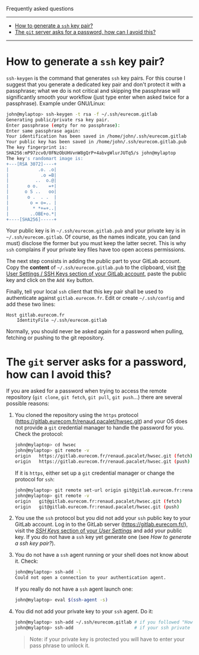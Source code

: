 <!-- MASTER-ONLY: DO NOT MODIFY THIS FILE

Copyright (C) Telecom Paris
Copyright (C) Renaud Pacalet (renaud.pacalet@telecom-paris.fr)

This file must be used under the terms of the CeCILL. This source
file is licensed as described in the file COPYING, which you should
have received as part of this distribution. The terms are also
available at:
http://www.cecill.info/licences/Licence_CeCILL_V1.1-US.txt
-->

Frequently asked questions

---

- [How to generate a `ssh` key pair?](#how-to-generate-a--ssh--key-pair-)
- [The `git` server asks for a password, how can I avoid this?](#the--git--server-asks-for-a-password--how-can-i-avoid-this-)

---

# How to generate a `ssh` key pair?

`ssh-keygen` is the command that generates `ssh` key pairs.
For this course I suggest that you generate a dedicated key pair and don't protect it with a passphrase; what we do is not critical and skipping the passphrase will significantly smooth your workflow (just type enter when asked twice for a passphrase).
Example under GNU/Linux:

```bash
john@mylaptop> ssh-keygen -t rsa -f ~/.ssh/eurecom.gitlab
Generating public/private rsa key pair.
Enter passphrase (empty for no passphrase):
Enter same passphrase again:
Your identification has been saved in /home/john/.ssh/eurecom.gitlab
Your public key has been saved in /home/john/.ssh/eurecom.gitlab.pub
The key fingerprint is:
SHA256:mP97zcv0/0FNzObUHVvnW8gQrP+4abvgWlurJUTq5/s john@mylaptop
The key's randomart image is:
+---[RSA 3072]----+
|           .o. .o|
|            .o =B|
|          ..  o.@|
|       o o.    =+|
|      o S ..   oo|
|       o .  . .  |
|        o = o=.. |
|         * *+=+..|
|        ..OBE+o.*|
+----[SHA256]-----+
```

Your public key is in `~/.ssh/eurecom.gitlab.pub` and your private key is in `~/.ssh/eurecom.gitlab`.
Of course, as the names indicate, you can (and must) disclose the former but you must keep the latter secret.
This is why `ssh` complains if your private key files have too open access permissions.

The next step consists in adding the public part to your GitLab account.
Copy the **content** of `~/.ssh/eurecom.gitlab.pub` to the clipboard, visit [the User Settings / SSH Keys section of your GitLab account](https://gitlab.eurecom.fr/-/profile/keys), paste the public key and click on the `Add Key` button.

Finally, tell your local `ssh` client that this key pair shall be used to authenticate against `gitlab.eurecom.fr`.
Edit or create `~/.ssh/config` and add these two lines:

```
Host gitlab.eurecom.fr
    IdentityFile ~/.ssh/eurecom.gitlab
```

Normally, you should never be asked again for a password when pulling, fetching or pushing to the git repository.

# The `git` server asks for a password, how can I avoid this?

If you are asked for a password when trying to access the remote repository (`git clone`, `git fetch`, `git pull`, `git push`...) there are several possible reasons:

1. You cloned the repository using the `https` protocol (https://gitlab.eurecom.fr/renaud.pacalet/hwsec.git) and your OS does not provide a `git` credential manager to handle the password for you.
Check the protocol:

   ```bash
   john@mylaptop> cd hwsec
   john@mylaptop> git remote -v
   origin   https://gitlab.eurecom.fr/renaud.pacalet/hwsec.git (fetch)
   origin   https://gitlab.eurecom.fr/renaud.pacalet/hwsec.git (push)
   ```

   If it is `https`, either set up a `git` credential manager or change the protocol for `ssh`:

   ```bash
   john@mylaptop> git remote set-url origin git@gitlab.eurecom.fr:renaud.pacalet/hwsec.git
   john@mylaptop> git remote -v
   origin   git@gitlab.eurecom.fr:renaud.pacalet/hwsec.git (fetch)
   origin   git@gitlab.eurecom.fr:renaud.pacalet/hwsec.git (push)
   ```

1. You use the `ssh` protocol but you did not add your `ssh` public key to your GitLab account.
Log in to the GitLab server (https://gitlab.eurecom.fr/), visit the [_SSH Keys_ section of your _User Settings_](https://gitlab.eurecom.fr/-/profile/keys) and add your public key.
If you do not have a `ssh` key yet generate one (see _How to generate a ssh key pair?_).

1. You do not have a `ssh` agent running or your shell does not know about it.
Check:

    ```bash
    john@mylaptop> ssh-add -l
    Could not open a connection to your authentication agent.
    ```
   If you really do not have a `ssh` agent launch one:

    ```bash
    john@mylaptop> eval $(ssh-agent -s)
    ```

1. You did not add your private key to your `ssh` agent.
Do it:

    ```bash
    john@mylaptop> ssh-add ~/.ssh/eurecom.gitlab # if you followed "How to generate a ssh key pair?"
    john@mylaptop> ssh-add                       # if your ssh private key file is one of the default
    ```

   > Note: if your private key is protected you will have to enter your pass phrase to unlock it.

<!-- vim: set tabstop=4 softtabstop=4 shiftwidth=4 expandtab textwidth=0: -->
